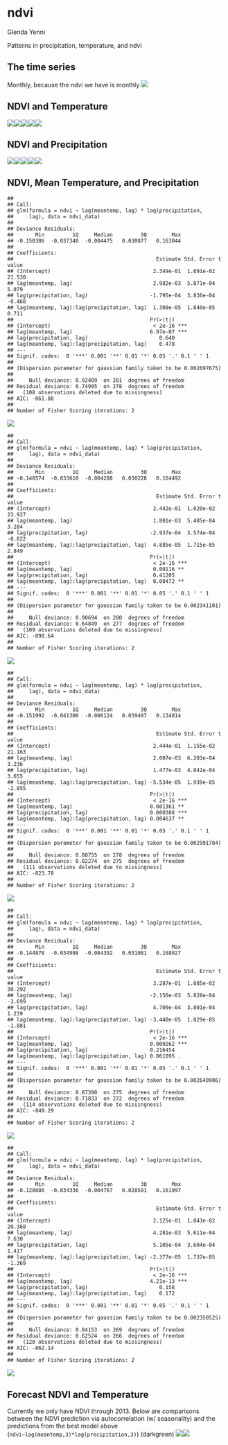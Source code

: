 ndvi
================
Glenda Yenni

Patterns in precipitation, temperature, and ndvi

The time series
---------------

Monthly, because the ndvi we have is monthly ![](ndvi_files/figure-markdown_github/time%20series-1.png)

NDVI and Temperature
--------------------

![](ndvi_files/figure-markdown_github/ndvi%20vs%20temp-1.png)![](ndvi_files/figure-markdown_github/ndvi%20vs%20temp-2.png)![](ndvi_files/figure-markdown_github/ndvi%20vs%20temp-3.png)![](ndvi_files/figure-markdown_github/ndvi%20vs%20temp-4.png)![](ndvi_files/figure-markdown_github/ndvi%20vs%20temp-5.png)

NDVI and Precipitation
----------------------

![](ndvi_files/figure-markdown_github/ndvi%20vs%20precip-1.png)![](ndvi_files/figure-markdown_github/ndvi%20vs%20precip-2.png)![](ndvi_files/figure-markdown_github/ndvi%20vs%20precip-3.png)![](ndvi_files/figure-markdown_github/ndvi%20vs%20precip-4.png)![](ndvi_files/figure-markdown_github/ndvi%20vs%20precip-5.png)

NDVI, Mean Temperature, and Precipitation
-----------------------------------------

    ## 
    ## Call:
    ## glm(formula = ndvi ~ lag(meantemp, lag) * lag(precipitation, 
    ##     lag), data = ndvi_data)
    ## 
    ## Deviance Residuals: 
    ##       Min         1Q     Median         3Q        Max  
    ## -0.150386  -0.037340  -0.004475   0.030877   0.163044  
    ## 
    ## Coefficients:
    ##                                              Estimate Std. Error t value
    ## (Intercept)                                 2.349e-01  1.091e-02  21.530
    ## lag(meantemp, lag)                          2.982e-03  5.871e-04   5.079
    ## lag(precipitation, lag)                    -1.795e-04  3.836e-04  -0.468
    ## lag(meantemp, lag):lag(precipitation, lag)  1.309e-05  1.840e-05   0.711
    ##                                            Pr(>|t|)    
    ## (Intercept)                                 < 2e-16 ***
    ## lag(meantemp, lag)                         6.97e-07 ***
    ## lag(precipitation, lag)                       0.640    
    ## lag(meantemp, lag):lag(precipitation, lag)    0.478    
    ## ---
    ## Signif. codes:  0 '***' 0.001 '**' 0.01 '*' 0.05 '.' 0.1 ' ' 1
    ## 
    ## (Dispersion parameter for gaussian family taken to be 0.002697675)
    ## 
    ##     Null deviance: 0.92409  on 281  degrees of freedom
    ## Residual deviance: 0.74995  on 278  degrees of freedom
    ##   (108 observations deleted due to missingness)
    ## AIC: -861.88
    ## 
    ## Number of Fisher Scoring iterations: 2

![](ndvi_files/figure-markdown_github/ndvi%20vs%20temp%20and%20precip-1.png)

    ## 
    ## Call:
    ## glm(formula = ndvi ~ lag(meantemp, lag) * lag(precipitation, 
    ##     lag), data = ndvi_data)
    ## 
    ## Deviance Residuals: 
    ##       Min         1Q     Median         3Q        Max  
    ## -0.148574  -0.033610  -0.004288   0.030228   0.164492  
    ## 
    ## Coefficients:
    ##                                              Estimate Std. Error t value
    ## (Intercept)                                 2.442e-01  1.020e-02  23.927
    ## lag(meantemp, lag)                          1.801e-03  5.485e-04   3.284
    ## lag(precipitation, lag)                    -2.937e-04  3.574e-04  -0.822
    ## lag(meantemp, lag):lag(precipitation, lag)  4.885e-05  1.715e-05   2.849
    ##                                            Pr(>|t|)    
    ## (Intercept)                                 < 2e-16 ***
    ## lag(meantemp, lag)                          0.00116 ** 
    ## lag(precipitation, lag)                     0.41205    
    ## lag(meantemp, lag):lag(precipitation, lag)  0.00472 ** 
    ## ---
    ## Signif. codes:  0 '***' 0.001 '**' 0.01 '*' 0.05 '.' 0.1 ' ' 1
    ## 
    ## (Dispersion parameter for gaussian family taken to be 0.002341101)
    ## 
    ##     Null deviance: 0.90694  on 280  degrees of freedom
    ## Residual deviance: 0.64849  on 277  degrees of freedom
    ##   (109 observations deleted due to missingness)
    ## AIC: -898.64
    ## 
    ## Number of Fisher Scoring iterations: 2

![](ndvi_files/figure-markdown_github/ndvi%20vs%20temp%20and%20precip-2.png)

    ## 
    ## Call:
    ## glm(formula = ndvi ~ lag(meantemp, lag) * lag(precipitation, 
    ##     lag), data = ndvi_data)
    ## 
    ## Deviance Residuals: 
    ##       Min         1Q     Median         3Q        Max  
    ## -0.151992  -0.041306  -0.006124   0.039497   0.134814  
    ## 
    ## Coefficients:
    ##                                              Estimate Std. Error t value
    ## (Intercept)                                 2.444e-01  1.155e-02  21.163
    ## lag(meantemp, lag)                          2.007e-03  6.203e-04   3.236
    ## lag(precipitation, lag)                     1.477e-03  4.042e-04   3.655
    ## lag(meantemp, lag):lag(precipitation, lag) -5.534e-05  1.939e-05  -2.855
    ##                                            Pr(>|t|)    
    ## (Intercept)                                 < 2e-16 ***
    ## lag(meantemp, lag)                         0.001361 ** 
    ## lag(precipitation, lag)                    0.000308 ***
    ## lag(meantemp, lag):lag(precipitation, lag) 0.004637 ** 
    ## ---
    ## Signif. codes:  0 '***' 0.001 '**' 0.01 '*' 0.05 '.' 0.1 ' ' 1
    ## 
    ## (Dispersion parameter for gaussian family taken to be 0.002991784)
    ## 
    ##     Null deviance: 0.88755  on 278  degrees of freedom
    ## Residual deviance: 0.82274  on 275  degrees of freedom
    ##   (111 observations deleted due to missingness)
    ## AIC: -823.78
    ## 
    ## Number of Fisher Scoring iterations: 2

![](ndvi_files/figure-markdown_github/ndvi%20vs%20temp%20and%20precip-3.png)

    ## 
    ## Call:
    ## glm(formula = ndvi ~ lag(meantemp, lag) * lag(precipitation, 
    ##     lag), data = ndvi_data)
    ## 
    ## Deviance Residuals: 
    ##       Min         1Q     Median         3Q        Max  
    ## -0.144878  -0.034998  -0.004392   0.031081   0.168027  
    ## 
    ## Coefficients:
    ##                                              Estimate Std. Error t value
    ## (Intercept)                                 3.287e-01  1.085e-02  30.292
    ## lag(meantemp, lag)                         -2.156e-03  5.828e-04  -3.699
    ## lag(precipitation, lag)                     4.709e-04  3.801e-04   1.239
    ## lag(meantemp, lag):lag(precipitation, lag) -3.440e-05  1.829e-05  -1.881
    ##                                            Pr(>|t|)    
    ## (Intercept)                                 < 2e-16 ***
    ## lag(meantemp, lag)                         0.000262 ***
    ## lag(precipitation, lag)                    0.216454    
    ## lag(meantemp, lag):lag(precipitation, lag) 0.061095 .  
    ## ---
    ## Signif. codes:  0 '***' 0.001 '**' 0.01 '*' 0.05 '.' 0.1 ' ' 1
    ## 
    ## (Dispersion parameter for gaussian family taken to be 0.002640906)
    ## 
    ##     Null deviance: 0.87390  on 275  degrees of freedom
    ## Residual deviance: 0.71833  on 272  degrees of freedom
    ##   (114 observations deleted due to missingness)
    ## AIC: -849.29
    ## 
    ## Number of Fisher Scoring iterations: 2

![](ndvi_files/figure-markdown_github/ndvi%20vs%20temp%20and%20precip-4.png)

    ## 
    ## Call:
    ## glm(formula = ndvi ~ lag(meantemp, lag) * lag(precipitation, 
    ##     lag), data = ndvi_data)
    ## 
    ## Deviance Residuals: 
    ##       Min         1Q     Median         3Q        Max  
    ## -0.120086  -0.034336  -0.004767   0.028591   0.161997  
    ## 
    ## Coefficients:
    ##                                              Estimate Std. Error t value
    ## (Intercept)                                 2.125e-01  1.043e-02  20.368
    ## lag(meantemp, lag)                          4.281e-03  5.611e-04   7.630
    ## lag(precipitation, lag)                     5.105e-04  3.604e-04   1.417
    ## lag(meantemp, lag):lag(precipitation, lag) -2.377e-05  1.737e-05  -1.369
    ##                                            Pr(>|t|)    
    ## (Intercept)                                 < 2e-16 ***
    ## lag(meantemp, lag)                         4.21e-13 ***
    ## lag(precipitation, lag)                       0.158    
    ## lag(meantemp, lag):lag(precipitation, lag)    0.172    
    ## ---
    ## Signif. codes:  0 '***' 0.001 '**' 0.01 '*' 0.05 '.' 0.1 ' ' 1
    ## 
    ## (Dispersion parameter for gaussian family taken to be 0.002350525)
    ## 
    ##     Null deviance: 0.84153  on 269  degrees of freedom
    ## Residual deviance: 0.62524  on 266  degrees of freedom
    ##   (120 observations deleted due to missingness)
    ## AIC: -862.14
    ## 
    ## Number of Fisher Scoring iterations: 2

![](ndvi_files/figure-markdown_github/ndvi%20vs%20temp%20and%20precip-5.png)

Forecast NDVI and Temperature
-----------------------------

Currently we only have NDVI through 2013. Below are comparisons between the NDVI prediction via autocorrelation (w/ seasonality) and the predictions from the best model above (`ndvi~lag(meantemp,3)*lag(precipitation,3)`) (darkgreen) ![](ndvi_files/figure-markdown_github/forcast%20ndvi%20vs%20temp%20and%20precip-1.png)![](ndvi_files/figure-markdown_github/forcast%20ndvi%20vs%20temp%20and%20precip-2.png)
